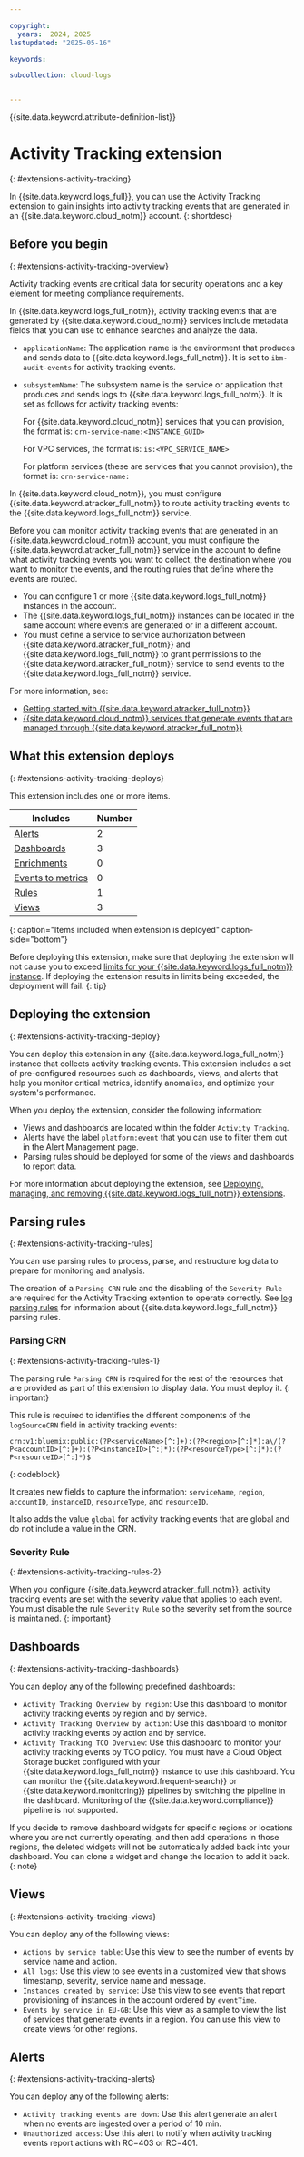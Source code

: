 ```yaml
---

copyright:
  years:  2024, 2025
lastupdated: "2025-05-16"

keywords:

subcollection: cloud-logs


---
```


{{site.data.keyword.attribute-definition-list}}


# Activity Tracking extension
{: #extensions-activity-tracking}

In {{site.data.keyword.logs_full}}, you can use the Activity Tracking extension to gain insights into activity tracking events that are generated in an {{site.data.keyword.cloud_notm}} account.
{: shortdesc}


## Before you begin
{: #extensions-activity-tracking-overview}

Activity tracking events are critical data for security operations and a key element for meeting compliance requirements.

In {{site.data.keyword.logs_full_notm}}, activity tracking events that are generated by {{site.data.keyword.cloud_notm}} services include metadata fields that you can use to enhance searches and analyze the data.
- `applicationName`: The application name is the environment that produces and sends data to {{site.data.keyword.logs_full_notm}}. It is set to `ibm-audit-events` for activity tracking events.
- `subsystemName`: The subsystem name is the service or application that produces and sends logs to {{site.data.keyword.logs_full_notm}}. It is set as follows for activity tracking events:

    For {{site.data.keyword.cloud_notm}} services that you can provision, the format is: `crn-service-name:<INSTANCE_GUID>`

    For VPC services, the format is: `is:<VPC_SERVICE_NAME>`

    For platform services (these are services that you cannot provision), the format is: `crn-service-name:`

In {{site.data.keyword.cloud_notm}}, you must configure {{site.data.keyword.atracker_full_notm}} to route activity tracking events to the {{site.data.keyword.logs_full_notm}} service.

Before you can monitor activity tracking events that are generated in an {{site.data.keyword.cloud_notm}} account, you must configure the {{site.data.keyword.atracker_full_notm}} service in the account to define what activity tracking events you want to collect, the destination where you want to monitor the events, and the routing rules that define where the events are routed.

- You can configure 1 or more {{site.data.keyword.logs_full_notm}} instances in the account.
- The {{site.data.keyword.logs_full_notm}} instances can be located in the same account where events are generated or in a different account.
- You must define a service to service authorization between {{site.data.keyword.atracker_full_notm}} and {{site.data.keyword.logs_full_notm}} to grant permissions to the {{site.data.keyword.atracker_full_notm}} service to send events to the {{site.data.keyword.logs_full_notm}} service.

For more information, see:
- [Getting started with {{site.data.keyword.atracker_full_notm}}](/docs/atracker?topic=atracker-getting-started)
- [{{site.data.keyword.cloud_notm}} services that generate events that are managed through {{site.data.keyword.atracker_full_notm}}](/docs/atracker?topic=atracker-cloud_services_atracker)

## What this extension deploys
{: #extensions-activity-tracking-deploys}

This extension includes one or more items.

| Includes | Number |
|----------|--------|
| [Alerts](/docs/cloud-logs?topic=cloud-logs-alerts) | 2 |
| [Dashboards](/docs/cloud-logs?topic=cloud-logs-about_dashboards) | 3 |
| [Enrichments](/docs/cloud-logs?topic=cloud-logs-enriching-data) | 0 |
| [Events to metrics](/docs/cloud-logs?topic=cloud-logs-configure-event2metrics) | 0 |
| [Rules](/docs/cloud-logs?topic=cloud-logs-log_parsing_rules) | 1 |
| [Views](/docs/cloud-logs?topic=cloud-logs-custom_views) | 3  |
{: caption="Items included when extension is deployed" caption-side="bottom"}

Before deploying this extension, make sure that deploying the extension will not cause you to exceed [limits for your {{site.data.keyword.logs_full_notm}} instance](/docs/cloud-logs?topic=cloud-logs-limits). If deploying the extension results in limits being exceeded, the deployment will fail.
{: tip}

## Deploying the extension
{: #extensions-activity-tracking-deploy}

You can deploy this extension in any {{site.data.keyword.logs_full_notm}} instance that collects activity tracking events. This extension includes a set of pre-configured resources such as dashboards, views, and alerts that help you monitor critical metrics, identify anomalies, and optimize your system's performance.

When you deploy the extension, consider the following information:
- Views and dashboards are located within the folder `Activity Tracking`.
- Alerts have the label `platform:event` that you can use to filter them out in the Alert Management page.
- Parsing rules should be deployed for some of the views and dashboards to report data.

For more information about deploying the extension, see [Deploying, managing, and removing {{site.data.keyword.logs_full_notm}} extensions](/docs/cloud-logs?topic=cloud-logs-extensions-mgmt).

## Parsing rules
{: #extensions-activity-tracking-rules}

You can use parsing rules to process, parse, and restructure log data to prepare for monitoring and analysis.

The creation of a `Parsing CRN` rule and the disabling of the `Severity Rule` are required for the Activity Tracking extention to operate correctly. See [log parsing rules](/docs/cloud-logs?topic=cloud-logs-log_parsing_rules) for information about {{site.data.keyword.logs_full_notm}} parsing rules.

### Parsing CRN
{: #extensions-activity-tracking-rules-1}

The parsing rule `Parsing CRN` is required for the rest of the resources that are provided as part of this extension to display data. You must deploy it.
{: important}

This rule is required to identifies the different components of the `logSourceCRN` field in activity tracking events:

```text
crn:v1:bluemix:public:(?P<serviceName>[^:]+):(?P<region>[^:]*):a\/(?P<accountID>[^:]+):(?P<instanceID>[^:]*):(?P<resourceType>[^:]*):(?P<resourceID>[^:]*)$
```
{: codeblock}

It creates new fields to capture the information: `serviceName`, `region`, `accountID`, `instanceID`, `resourceType`, and `resourceID`.

It also adds the value `global` for activity tracking events that are global and do not include a value in the CRN.


### Severity Rule
{: #extensions-activity-tracking-rules-2}

When you configure {{site.data.keyword.atracker_full_notm}}, activity tracking events are set with the severity value that applies to each event. You must disable the rule `Severity Rule` so the severity set from the source is maintained.
{: important}


## Dashboards
{: #extensions-activity-tracking-dashboards}

You can deploy any of the following predefined dashboards:
- `Activity Tracking Overview by region`: Use this dashboard to monitor activity tracking events by region and by service.
- `Activity Tracking Overview by action`: Use this dashboard to monitor activity tracking events by action and by service.
- `Activity Tracking TCO Overview`: Use this dashboard to monitor your activity tracking events by TCO policy. You must have a Cloud Object Storage bucket configured with your {{site.data.keyword.logs_full_notm}} instance to use this dashboard. You can monitor the {{site.data.keyword.frequent-search}} or {{site.data.keyword.monitoring}} pipelines by switching the pipeline in the dashboard. Monitoring of the {{site.data.keyword.compliance}} pipeline is not supported.

If you decide to remove dashboard widgets for specific regions or locations where you are not currently operating, and then add operations in those regions, the deleted widgets will not be automatically added back into your dashboard. You can clone a widget and change the location to add it back.
{: note}

## Views
{: #extensions-activity-tracking-views}

You can deploy any of the following views:
- `Actions by service table`: Use this view to see the number of events by service name and action.
- `All logs`: Use this view to see events in a customized view that shows timestamp, severity, service name and message.
- `Instances created by service`: Use this view to see events that report provisioning of instances in the account ordered by `eventTime`.
- `Events by service in EU-GB`: Use this view as a sample to view the list of services that generate events in a region. You can use this view to create views for other regions.

## Alerts
{: #extensions-activity-tracking-alerts}

You can deploy any of the following alerts:
- `Activity tracking events are down`: Use this alert generate an alert when no events are ingested over a period of 10 min.
- `Unauthorized access`: Use this alert to notify when activity tracking events report actions with RC=403 or RC=401.
